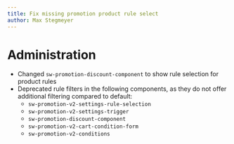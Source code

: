 ```yaml
---
title: Fix missing promotion product rule select
author: Max Stegmeyer
---
```

# Administration
* Changed `sw-promotion-discount-component` to show rule selection for product rules 
* Deprecated rule filters in the following components, as they do not offer additional filtering compared to default:
  * `sw-promotion-v2-settings-rule-selection`
  * `sw-promotion-v2-settings-trigger`
  * `sw-promotion-discount-component`
  * `sw-promotion-v2-cart-condition-form`
  * `sw-promotion-v2-conditions`
